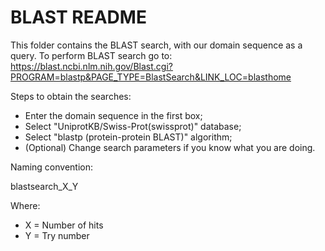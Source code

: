 # BLAST README

This folder contains the BLAST search, with our domain sequence as a query. To perform BLAST search go to: <https://blast.ncbi.nlm.nih.gov/Blast.cgi?PROGRAM=blastp&PAGE_TYPE=BlastSearch&LINK_LOC=blasthome>

Steps to obtain the searches:

- Enter the domain sequence in the first box;
- Select "UniprotKB/Swiss-Prot(swissprot)" database;
- Select "blastp (protein-protein BLAST)" algorithm;
- (Optional) Change search parameters if you know what you are doing.

Naming convention:

blastsearch_X_Y

Where:

- X = Number of hits
- Y = Try number
